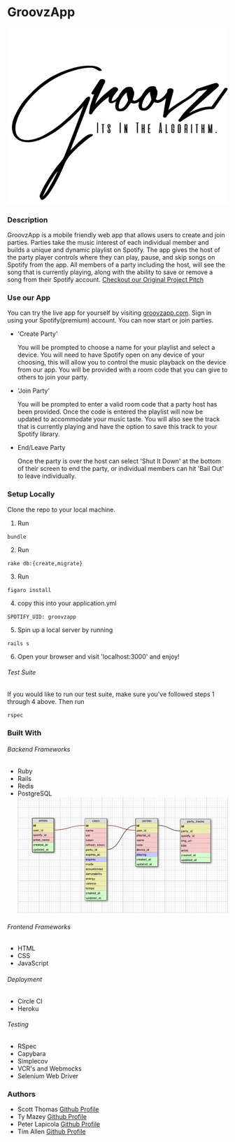 # GroovzApp
![picture](public/groovz_algorithm_og.png)

### Description
GroovzApp is a mobile friendly web app that allows users to create and join parties. Parties take the music interest of each individual member and builds a unique and dynamic playlist on Spotify. The app gives the host of the party player controls where they can play, pause, and skip songs on Spotify from the app. All members of a party including the host, will see the song that is currently playing, along with the ability to save or remove a song from their Spotify account.
[Checkout our Original Project Pitch](project_pitch.md)


### Use our App
You can try the live app for yourself by visiting [groovzapp.com](http://groovzapp.com).
Sign in using your Spotify(premium) account. You can now start or join parties.
- 'Create Party'

   You will be prompted to choose a name for your playlist and select a device. You will need to have Spotify open on any device of your choosing, this will allow you to control the music playback on the device from our app. You will be provided with a room code that you can give to others to join your party.
- 'Join Party'

  You will be prompted to enter a valid room code that a party host has been provided. Once the code is entered the playlist will now be updated to accommodate your music taste. You will also see the track that is currently playing and have the option to save this track to your Spotify library.

- End/Leave Party

  Once the party is over the host can select 'Shut It Down' at the bottom of their screen to end the party, or individual members can hit 'Bail Out' to leave individually.

### Setup Locally
Clone the repo to your local machine.
1. Run
```
bundle
```
2. Run
```
rake db:{create,migrate}
```
3. Run
```
figaro install
```
4. copy this into your application.yml
```
SPOTIFY_UID: groovzapp
```
5. Spin up a local server by running
```
rails s
```
6. Open your browser and visit 'localhost:3000' and enjoy!

###### Test Suite
If you would like to run our test suite, make sure you've followed steps 1 through 4 above.
Then run
```
rspec
```

### Built With
###### Backend Frameworks
- Ruby
- Rails
- Redis
- PostgreSQL
![picture](public/database_schema.png)

###### Frontend Frameworks
- HTML
- CSS
- JavaScript

###### Deployment
- Circle CI
- Heroku

###### Testing
-  RSpec
- Capybara
- Simplecov
- VCR's and Webmocks
- Selenium Web Driver

### Authors
- Scott Thomas [Github Profile](https://github.com/smthom05)
- Ty Mazey [Github Profile](https://github.com/tymazey)
- Peter Lapicola [Github Profile](https://github.com/plapicola)
- Tim Allen [Github Profile](https://github.com/timnallen)
